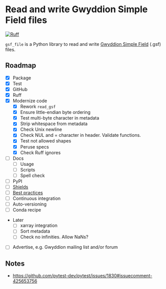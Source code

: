 # Read and write Gwyddion Simple Field files

[![Ruff](https://img.shields.io/endpoint?url=https://raw.githubusercontent.com/astral-sh/ruff/main/assets/badge/v2.json)](https://github.com/astral-sh/ruff)

`gsf_file` is a Python library to read and write [Gwyddion Simple Field](http://gwyddion.net/documentation/user-guide-en/gsf.html) (.gsf) files.

## Roadmap

- [x] Package
- [x] Test
- [x] GitHub
- [x] Ruff
- [x] Modernize code
    - [x] Rework `read_gsf`
    - [x] Ensure little-endian byte ordering
    - [x] Test multi-byte character in metadata
    - [x] Strip whitespace from metadata
    - [x] Check Unix newline
    - [x] Check NUL and = character in header. Validate functions.
    - [x] Test not allowed shapes
    - [x] Peruse specs
    - [x] Check Ruff ignores
- [ ] Docs
    - [ ] Usage
    - [ ] Scripts
    - [ ] Spell check
- [ ] PyPI
- [ ] [Shields](https://shields.io/)
- [ ] [Best practices](https://learn.scientific-python.org/development/guides/packaging-simple/)
- [ ] Continuous integration
- [ ] Auto-versioning
- [ ] Conda recipe
- Later
    - [ ] xarray integration
    - [ ] Sort metadata
    - [ ] Check no infinities. Allow NaNs?
- [ ] Advertise, e.g. Gwyddion mailing list and/or forum

## Notes

- <https://github.com/pytest-dev/pytest/issues/1830#issuecomment-425653756>

